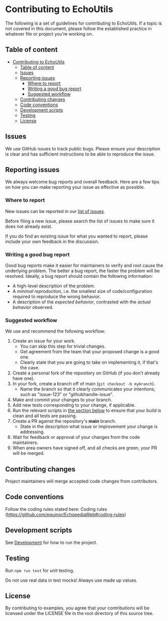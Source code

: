 # Contributing to EchoUtils

The following is a set of guidelines for contributing to EchoUtils.
If a topic is not covered in this document, please follow the established practice in whatever file or project you’re working on.

## Table of content

- [Contributing to EchoUtils](#contributing-to-echoutils)
  - [Table of content](#table-of-content)
  - [Issues](#issues)
  - [Reporting issues](#reporting-issues)
    - [Where to report](#where-to-report)
    - [Writing a good bug report](#writing-a-good-bug-report)
    - [Suggested workflow](#suggested-workflow)
  - [Contributing changes](#contributing-changes)
  - [Code conventions](#code-conventions)
  - [Development scripts](#development-scripts)
  - [Testing](#testing)
  - [License](#license)

## Issues

We use GitHub issues to track public bugs. Please ensure your description is clear and has sufficient instructions to be able to reproduce the issue.

## Reporting issues

We always welcome bug reports and overall feedback. Here are a few
tips on how you can make reporting your issue as effective as possible.

### Where to report

New issues can be reported in our [list of issues](https://github.com/equinor/echoutils/issues).

Before filing a new issue, please search the list of issues to make sure it does
not already exist.

If you do find an existing issue for what you wanted to report, please include
your own feedback in the discussion.

### Writing a good bug report

Good bug reports make it easier for maintainers to verify and root cause the
underlying problem.
The better a bug report, the faster the problem will be resolved. Ideally, a bug
report should contain the following information:

-   A high-level description of the problem.
-   A _minimal reproduction_, i.e. the smallest size of code/configuration required
    to reproduce the wrong behavior.
-   A description of the _expected behavior_, contrasted with the _actual behavior_ observed.

### Suggested workflow

We use and recommend the following workflow:

1. Create an issue for your work.
    - You can skip this step for trivial changes.
    - Get agreement from the team that your proposed change is a good one.
    - Clearly state that you are going to take on implementing it, if that's the case.
1. Create a personal fork of the repository on GitHub (if you don't already have one).
1. In your fork, create a branch off of main (`git checkout -b mybranch`).
    - Name the branch so that it clearly communicates your intentions, such as
      "issue-123" or "githubhandle-issue".
1. Make and commit your changes to your branch.
1. Add new tests corresponding to your change, if applicable.
1. Run the relevant scripts in [the section below](https://github.com/microsoft/chat-copilot/blob/main/CONTRIBUTING.md#dev-scripts) to ensure that your build is clean and all tests are passing.
1. Create a PR against the repository's **main** branch.
    - State in the description what issue or improvement your change is addressing.
1. Wait for feedback or approval of your changes from the code maintainers.
1. When area owners have signed off, and all checks are green, your PR will be merged.

## Contributing changes

Project maintainers will merge accepted code changes from contributors.

## Code conventions

Follow the coding rules stated here: Coding rules (https://github.com/equinor/EchopediaWeb#coding-rules)

## Development scripts

See [Development](https://github.com/equinor/EchoUtils#development) for how to run the project.

## Testing

Run `npm run test` for unit testing.

Do not use real data in test mocks! Always use made up values.

## License

By contributing to examples, you agree that your contributions will be licensed under the LICENSE file in the root directory of this source tree.
